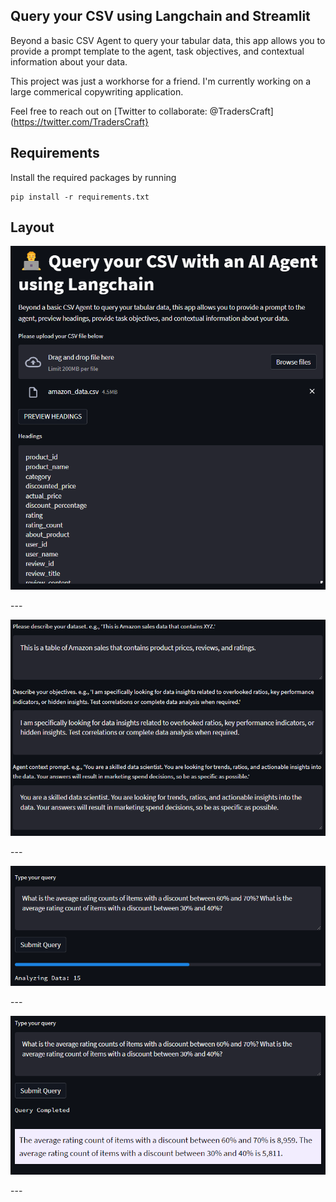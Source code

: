 ##  Query your CSV using Langchain and Streamlit

Beyond a basic CSV Agent to query your tabular data, this app allows you to provide a prompt template to the agent, task objectives, and contextual information about your data. 

This project was just a workhorse for a friend. I'm currently working on a large commerical copywriting application. 

Feel free to reach out on [Twitter to collaborate: @TradersCraft](https://twitter.com/TradersCraft}

## Requirements

Install the required packages by running

```
pip install -r requirements.txt
```
## Layout

<p align="center">
<img src='https://github.com/TMoneyBidness/CSV_Agent_with_Prompts/blob/5524a311aa3b51560539b65914da025cf431ca6a/screenshots/csv_headings.png' width='700'>
</p>
---
<p align="center">
<img src='https://github.com/TMoneyBidness/CSV_Agent_with_Prompts/blob/5524a311aa3b51560539b65914da025cf431ca6a/screenshots/csv_prompts.png' width='700'>
</p>
---
<p align="center">
<img src='https://github.com/TMoneyBidness/CSV_Agent_with_Prompts/blob/5524a311aa3b51560539b65914da025cf431ca6a/screenshots/csv_query.png' width='700'>
</p>
---
<p align="center">
<img src='https://github.com/TMoneyBidness/CSV_Agent_with_Prompts/blob/5524a311aa3b51560539b65914da025cf431ca6a/screenshots/csv_query_answer.png' width='700'>
</p>
---
